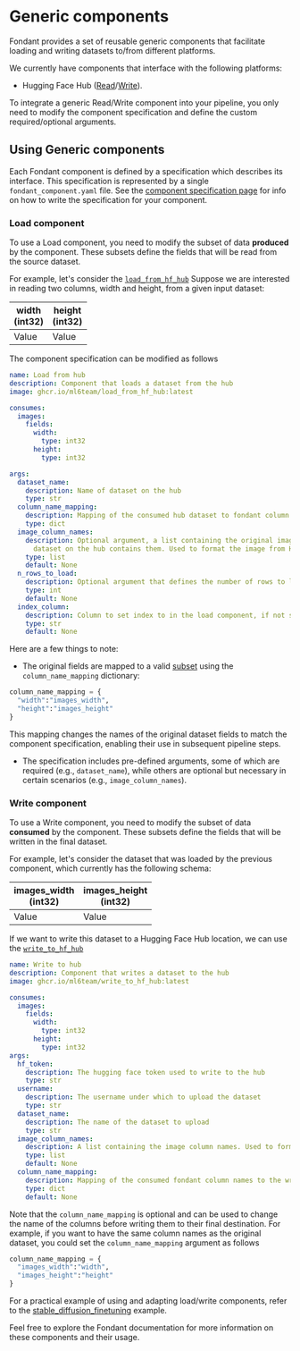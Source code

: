 # Generic components

Fondant provides a set of reusable generic components that facilitate loading and writing
datasets to/from different platforms.

We currently have components that interface with the following platforms:
* Hugging Face Hub ([Read](https://github.com/ml6team/fondant/tree/main/components/load_from_hf_hub)/[Write](https://github.com/ml6team/fondant/tree/main/components/write_to_hf_hub)). 


To integrate a generic Read/Write component into your pipeline, you only need to modify the
component specification and define the custom required/optional arguments.

## Using Generic components

Each Fondant component is defined by a specification which describes its interface. This 
specification is represented by a single `fondant_component.yaml` file. See the [component 
specification page](component_spec) for info on how to write the specification for your component.


### Load component 
To use a Load component, you need to modify the subset of data **produced** by the component. 
These subsets define the fields that will be read from the source dataset.

For example, let's consider the [`load_from_hf_hub`]((https://github.com/ml6team/fondant/tree/main/components/load_from_hf_hub/fondant_component.yaml)) 
Suppose we are interested in reading two columns, width and height, from a given input dataset:

| width<br/>(int32) | height<br/>(int32) |
|-------------------|--------------------|
| Value             | Value              |

The component specification can be modified as follows

```yaml
name: Load from hub
description: Component that loads a dataset from the hub
image: ghcr.io/ml6team/load_from_hf_hub:latest

consumes:
  images:  
    fields:
      width:
        type: int32
      height:
        type: int32

args:
  dataset_name:
    description: Name of dataset on the hub
    type: str
  column_name_mapping:
    description: Mapping of the consumed hub dataset to fondant column names
    type: dict
  image_column_names:
    description: Optional argument, a list containing the original image column names in case the
      dataset on the hub contains them. Used to format the image from HF hub format to a byte string.
    type: list
    default: None
  n_rows_to_load:
    description: Optional argument that defines the number of rows to load. Useful for testing pipeline runs on a small scale
    type: int
    default: None
  index_column:
    description: Column to set index to in the load component, if not specified a default globally unique index will be set
    type: str
    default: None

```

Here are a few things to note:
* The original fields are mapped to a valid
[subset](https://github.com/ml6team/fondant/blob/main/docs/component_spec.md#:~:text=additionalSubsets%3A%20true-,Subsets,-A%20component%20consumes) using the `column_name_mapping` dictionary:

```python
column_name_mapping = {
  "width":"images_width",
  "height":"images_height"
}
```
This mapping changes the names of the original dataset fields to match the component specification,
enabling their use in subsequent pipeline steps.

* The specification includes pre-defined arguments, some of which are required (e.g., `dataset_name`),
while others are optional but necessary in certain scenarios (e.g., `image_column_names`).


### Write component  
To use a Write component, you need to modify the subset of data **consumed** by the component. 
These subsets define the fields that will be written in the final dataset.

For example, let's consider the dataset that was loaded by the previous component, which currently has the following schema:

| images_width<br/>(int32) | images_height<br/>(int32) |
|--------------------------|---------------------------|
| Value                    | Value                     |

If we want to write this dataset to a Hugging Face Hub location, we can use the [`write_to_hf_hub`]((https://github.com/ml6team/fondant/tree/main/components/write_to_hf_hub/fondant_component.yaml)) 

```yaml
name: Write to hub
description: Component that writes a dataset to the hub
image: ghcr.io/ml6team/write_to_hf_hub:latest

consumes:
  images:  
    fields:
      width:
        type: int32
      height:
        type: int32
args:
  hf_token:
    description: The hugging face token used to write to the hub
    type: str
  username:
    description: The username under which to upload the dataset
    type: str
  dataset_name:
    description: The name of the dataset to upload
    type: str
  image_column_names:
    description: A list containing the image column names. Used to format to image to HF hub format
    type: list
    default: None
  column_name_mapping:
    description: Mapping of the consumed fondant column names to the written hub column names
    type: dict
    default: None
```

Note that the `column_name_mapping` is optional and can be used to change the name of the columns
before writing them to their final destination. For example, if you want to have the same column names as
the original dataset, you could set the `column_name_mapping` argument as follows

```python
column_name_mapping = {
  "images_width":"width",
  "images_height":"height"
}
```

For a practical example of using and adapting load/write components, refer to the 
[stable_diffusion_finetuning](https://github.com/ml6team/fondant/blob/main/examples/pipelines/finetune_stable_diffusion/pipeline.py) example.

Feel free to explore the Fondant documentation for more information on these components and their usage.